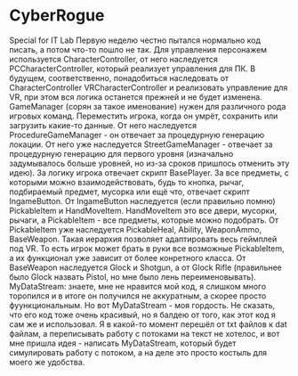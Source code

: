 # CyberRogue
Special for IT Lab
Первую неделю честно пытался нормально код писать, а потом что-то пошло не так.
Для управления персонажем используется CharacterController, от него наследуется PCCharacterController, который реализует управления для ПК. В будущем, соответственно, понадобиться наследовать от CharacterController VRCharacterController и реализовать управление для VR, при этом вся логика останется прежней и не будет изменена.
GameManager (сорян за такое именование) нужен для различного рода игровых команд. Переместить игрока, когда он умрёт, сохранить или загрузить какие-то данные. От него наследуется ProcedureGameManager - он отвечает за процедурную генерацию локации. От него уже наследуется StreetGameManager - отвечает за процедурную генерацию для первого уровня (изначально задумывалось больше уровней, но из-за сроков пришлось отменить эту идею). За логику игрока отвечает скрипт BasePlayer. За все предметы, с которыми можно взаимодействовать, будь то кнопка, рычаг, подбираемый предмет, мусорка или ещё что, отвечает скрипт IngameButton. От IngameButton наследуется (если правильно помню) PickableItem и HandMoveItem. HandMoveItem это все двери, мусорки, рычаги, а PickableItem - все предметы, которые можно подобрать.
От PickableItem уже наследуется PickableHeal, Ability, WeaponAmmo, BaseWeapon. Такая иерархия позволяет адаптировать весь геймплей под VR.
То есть игрок может брать в руки все возможные PickableItem, а их функционал уже зависит от более конретного класса.
От BaseWeapon наследуется Glock и Shotgun, а от Glock Rifle (правильнее было Glock назвать Pistol, но мне было лень переименовывать).
MyDataStream: знаете, мне не нравится мой код, я слишком много торопился и в итоге он получился не аккуратным, а скорее просто фуункциональным. Но вот MyDataStream - моя гордость. Не сказать, что его код тоже очень красивый, но я балдею от того, как этот код я сам же и использовал. Я в какой-то момент перешёл от txt файлов к dat файлам, а переписывать работу с потоками на текст не хотелос, и вот мне пришла идея - написать MyDataStream, который будет симулировать работу с потоком, а на деле это просто костыль для моего же удобства.
